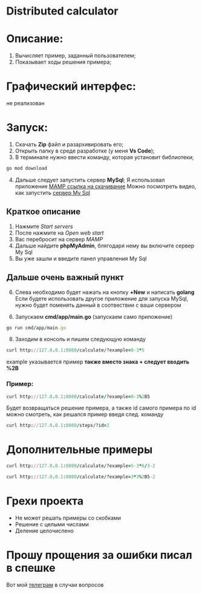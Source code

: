 # Distributed calculator
# Описание: 
1) Вычисляет пример, заданный пользователем;
2) Показывает ходы решения примера;

# Графический интерфес: 
не реализован

# Запуск:
1) Скачать **Zip** файл и разархивировать его;
2) Открыть папку в среде разработке (у меня **Vs Code**);
3) В терминале нужно ввести команду, которая установит библиотеки;
```rb
go mod download
```
4) Дальше следует запустить сервер **MySql**;
Я использовал приложение [MAMP ссылка на скачивание](https://www.mamp.info/en/downloads/)
Можно посмотреть видео, как запустить [сервер My Sql](https://www.youtube.com/watch?v=4Wf__mTxm8M)

## Краткое описание
1. Нажмите *Start servers*
2. После нажмите на *Open web start*
3. Вас перебросит на сервер *MAMP*
4. Дальше найдите **phpMyAdmin**, блягодаря нему вы включите сервер My Sql
5. Вы уже зашли и введите панел управления My Sql
## Дальше очень важный пункт
6. Слева необходимо будет нажать на кнопку **+New** и написать **golang**
Если будете использовать другое приложение для запуска MySql,
нужно будет поменять данный в соотвествии с ваши сервером

6) Запускаем **cmd/app/main.go** (запускаем само приложение)
```rb
go run cmd/app/main.go
```
8) Заходим в консоль и пишем следующую команду
```rb
curl http://127.0.0.1:8080/calculate/?example=8-3*5
```
example указывается пример **также вместо знака + следует вводить %2B**

### Пример:
```rb
curl http://127.0.0.1:8080/calculate/?example=8-3%2B5
```

Будет возвращаться решение примера, а также id самого примера
по id можно смотреть, как решался пример введя след. команду
```rb
curl http://127.0.0.1:8080/steps/?id=3
```

# Дополнительные примеры
```rb
curl http://127.0.0.1:8080/calculate/?example=5-3*6/3-2
```
```rb
curl http://127.0.0.1:8080/calculate/?example=3*3%2B5-2
```

# Грехи проекта
+ Не может решать примеры со скобками
+ Решение с целыми числами
+ Деление целочислено

# Прошу прощения за ошибки писал в спешке

Вот мой [телеграм](https://t.me/sadlarfox) в случаи вопросов
